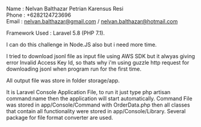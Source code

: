 Name : Nelvan Balthazar Petrian Karensus Resi<br>
Phone : +6282124723696 <br>
Email : nelvan.balthazar@gmail.com / nelvan.balthazar@hotmail.com <br>

Framework Used :  Laravel 5.8 (PHP 7.1). 

I can do this challenge in Node.JS also but i need more time.

I tried to download  jsonl file as input file using AWS SDK but it alwyas giving error Invalid Access Key Id, so thats why i'm using guzzle http request for downloading jsonl when program run for the first time.

All output file was store in folder storage/app. 

It is Laravel Console Application File, to run it just type  php artisan command:name then the application will start automatically.
Command File was stored in app/Console/Command with OrderData.php then all classes that contain all functionality were stored in app/Console/Library. Several package for file format converter are used.

